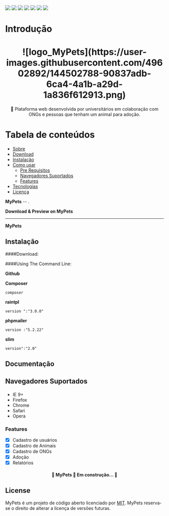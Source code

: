 <div style="display: inline-block;">
<img src="https://img.shields.io/static/v1?label=Plataforma Web&message=MyPets&color=7159c1&style=for-the-badge&logo=ghost"/>
<img src="https://img.shields.io/static/v1?label=Apache&message=Apache&color=7159c1&style=plastic&logo=APACHE"/>
<img src="https://img.shields.io/static/v1?label=Slim Framework&message=Slim Framework&color=7159c1&style=flat&logo=SLIM"/>
<img src="https://img.shields.io/static/v1?label=RainTpl&message=RainTpl&color=7159c1&style=plastic&logo=RAINTPL"/>
<img src="https://img.shields.io/static/v1?label=PHPMailer&message=PHPMailer&color=7159c1&style=flat-square&logo=PHPMAILER"/>
<img src="https://img.shields.io/static/v1?label=Composer&message=Composer&color=7159c1&style=flat-square&logo=COMPOSER"/>
<img src="https://img.shields.io/static/v1?label=Sublime Text&message=Sublime Text&color=7159c1&style=flat-square&logo=SUBLIME"/>
</div>


Introdução
============

<h1 align="center">
   ![logo_MyPets](https://user-images.githubusercontent.com/49602892/144502788-90837adb-6ca4-4a1b-a29d-1a836f612913.png)
</h1>

<p align="center" id="sobre">🚀 Plataforma web desenvolvida por universitários em colaboração com ONGs e pessoas que tenham um animal para adoção.</p>

Tabela de conteúdos
=================
<!--ts-->
   * [Sobre](#Sobre)
   * [Download](#download)
   * [Instalação](#instalacao)
   * [Como usar](#como-usar)
      * [Pre Requisitos](#pre-requisitos)
      * [Navegadores Suportados](#navegadores)
      * [Features](#features)
   * [Tecnologias](#tecnologias)
   * [Licença](#license)
<!--te-->


**MyPets** -- .

**Download & Preview on MyPets**


------------------------------
**MyPets**


Instalação
------------
<p id="instalação"></p>


####Download:



####Using The Command Line:

**Github**
<p id="tecnologias"></p>

**Composer**

```
composer
```

**raintpl**

```
version ":"3.0.0"
```

**phpmailer**

```
version :"5.2.22"
```

**slim**

```
version":"2.0"
```

Documentação
-------------


Navegadores Suportados<p id="navegadores"></p>
---------------
- IE 9+
- Firefox
- Chrome
- Safari
- Opera

### Features
<p id="features"></p>

- [x] Cadastro de usuários
- [x] Cadastro de Animais
- [x] Cadastro de ONGs
- [x] Adoção
- [x] Relatórios

<h4 align="center"> 
	🚧  MyPets 🚀 Em construção...  🚧
</h4>

License
-------
MyPets é um projeto de código aberto licenciado por [MIT](http://opensource.org/licenses/MIT).
MyPets reserva-se o direito de alterar a licença de versões futuras.
